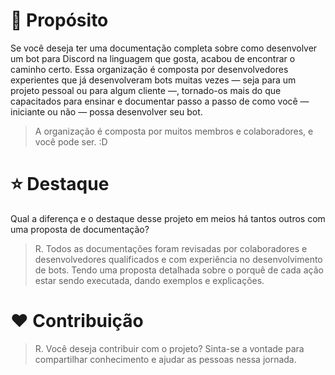 # 🎯 Propósito
Se você deseja ter uma documentação completa sobre como desenvolver um bot para Discord na linguagem que gosta, acabou de encontrar o caminho certo. Essa organização é composta por desenvolvedores experientes que já desenvolveram bots muitas vezes — seja para um projeto pessoal ou para algum cliente —, tornado-os mais do que capacitados para ensinar e documentar passo a passo de como você — iniciante ou não — possa desenvolver seu bot.

> A organização é composta por muitos membros e colaboradores, e você pode ser. :D

# ⭐ Destaque
Qual a diferença e o destaque desse projeto em meios há tantos outros com uma proposta de documentação?

> R. Todos as documentações foram revisadas por colaboradores e desenvolvedores qualificados e com experiência no desenvolvimento de bots. Tendo uma proposta detalhada sobre o porquê de cada ação estar sendo executada, dando exemplos e explicações.

# ❤️ Contribuição

> R. Você deseja contribuir com o projeto? Sinta-se a vontade para compartilhar conhecimento e ajudar as pessoas nessa jornada.